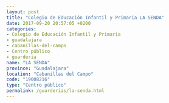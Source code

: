 ```yaml
---
layout: post
title: "Colegio de Educación Infantil y Primaria LA SENDA"
date: 2017-09-20 20:57:05 +0200
categories:
- Colegio de Educación Infantil y Primaria
- guadalajara
- cabanillas-del-campo
- Centro público
- guarderia
name: "LA SENDA"
province: "Guadalajara"
location: "Cabanillas del Campo"
code: "19008216"
type: "Centro público"
permalink: /guarderias/la-senda.html
---
```

